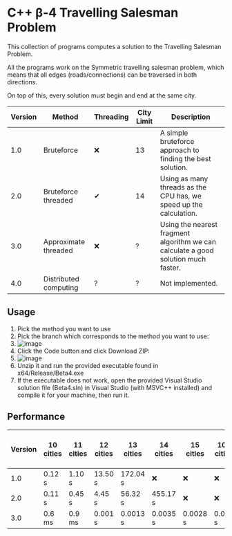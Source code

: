 # C++ β-4 Travelling Salesman Problem

This collection of programs computes a solution to the Travelling Salesman Problem.

All the programs work on the Symmetric travelling salesman problem, which means that
all edges (roads/connections) can be traversed in both directions.

On top of this, every solution must begin and end at the same city.


| Version | Method                | Threading | City Limit | Description                                                                        |
| ------- | --------------------- | --------- | ---------- | ---------------------------------------------------------------------------------- |
| 1.0     | Bruteforce            | ❌         | 13         | A simple bruteforce approach to finding the best solution.                         |
| 2.0     | Bruteforce threaded   | ✔         | 14         | Using as many threads as the CPU has, we speed up the calculation.                 |
| 3.0     | Approximate threaded  | ❌         | ?          | Using the nearest fragment algorithm we can calculate a good solution much faster. |
| 4.0     | Distributed computing | ?         | ?          | Not implemented.                                                                   |

## Usage

1. Pick the method you want to use
2. Pick the branch which corresponds to the method you want to use:
3. ![image](https://user-images.githubusercontent.com/102226166/221526537-8fd78002-c4ff-47c3-b338-ca47010c5302.png)
4. Click the Code button and click Download ZIP:
5. ![image](https://user-images.githubusercontent.com/102226166/221527329-d9b1a9aa-1ede-412b-bef4-b31576df2d8a.png)
6. Unzip it and run the provided executable found in x64/Release/Beta4.exe
7. If the executable does not work, open the provided Visual Studio solution file (Beta4.sln) in Visual Studio (with MSVC++ installed) and compile it for your machine, then run it.

## Performance

| Version | 10 cities | 11 cities | 12 cities | 13 cities | 14 cities | 15 cities | 100 cities | 1 000 cities | 10 000 cities | 100 000 cities | 1 000 000 cities |
| ------- | --------- | --------- | --------- | --------- | --------- | --------- | ---------- | ------------ | ------------- | -------------- | ---------------- |
| 1.0     | 0.12 s    | 1.10 s    | 13.50 s   | 172.04 s  | ❌        | ❌         | ❌         | ❌           | ❌             | ❌             | ❌                |
| 2.0     | 0.11 s    | 0.45 s    | 4.45 s    | 56.32 s   | 455.17 s  | ❌         | ❌         | ❌           | ❌             | ❌             | ❌                |
| 3.0     | 0.6 ms    | 0.9 ms    | 0.001 s   | 0.0013 s  | 0.0035 s  | 0.0028 s  | 0.032 s    | 0.002 s      | 0.15 s        | 15.334 s       | ❌                |
